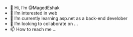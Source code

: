 - 👋 Hi, I’m @MagedEshak
- 👀 I’m interested in web 
- 🌱 I’m currently learning asp.net as a back-end develober
- 💞️ I’m looking to collaborate on ...
- 📫 How to reach me ...

<!---
MagedEshak/MagedEshak is a ✨ special ✨ repository because its `README.md` (this file) appears on your GitHub profile.
You can click the Preview link to take a look at your changes.
--->
